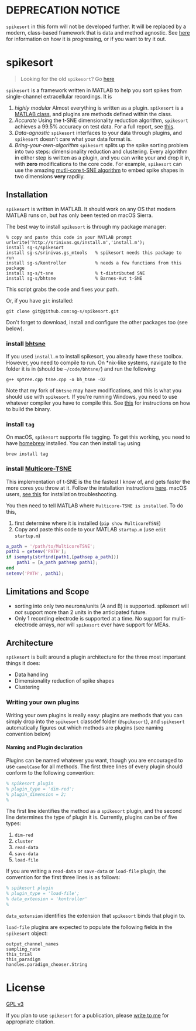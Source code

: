 # DEPRECATION NOTICE

`spikesort` in this form will not be developed further. It will be replaced by a modern, class-based framework that is data and method agnostic. See [here](https://github.com/sg-s/spikesort/tree/v2-class-based) for information on how it is progressing, or if you want to try it out.

# spikesort

> Looking for the old `spikesort`? Go [here](https://github.com/sg-s/spikesort/tree/bf519e8e0caaf886ea14cc87c3b94d424574241d)

`spikesort` is a framework written in MATLAB to help you sort spikes from single-channel extracellular recordings. It is 

1. *highly modular* Almost everything is written as a plugin. `spikesort` is a [MATLAB class](https://www.mathworks.com/help/matlab/matlab_oop/classes-in-the-matlab-language.html), and plugins are methods defined within the class. 
2. *Accurate* Using the t-SNE dimensionality reduction algorithm, `spikesort` achieves a 99.5% accuracy on test data. For a full report, see [this](https://github.com/sg-s/spikesort/blob/master/tests/html/makeTestReport.pdf). 
3. *Data-agnostic* `spikesort` interfaces to your data through plugins, and `spikesort` doesn't care what your data format is.
4. *Bring-your-own-algorithm* `spikesort` splits up the spike sorting problem into two steps: dimensionality reduction and clustering. Every algorithm in either step is written as a plugin, and you can write your and drop it in, with **zero** modifications to the core code. For example, `spikesort` can use the amazing [mutli-core t-SNE algorithm](https://github.com/DmitryUlyanov/Multicore-TSNE) to embed spike shapes in two dimensions **very** rapdily. 

## Installation

`spikesort` is written in MATLAB. It should work on any OS that modern MATLAB runs on, but has only been tested on macOS Sierra. 

The best way to install `spikesort` is through my package manager: 

```
% copy and paste this code in your MATLAB prompt
urlwrite('http://srinivas.gs/install.m','install.m'); 
install sg-s/spikesort
install sg-s/srinivas.gs_mtools   % spikesort needs this package to run
install sg-s/kontroller           % needs a few functions from this package
install sg-s/t-sne                % t-distributed SNE
install sg-s/bhtsne               % Barnes-Hut t-SNE
```

This script grabs the code and fixes your path. 

Or, if you have `git` installed:

````
git clone git@github.com:sg-s/spikesort.git
````

Don't forget to download, install and configure the other packages too (see below). 

### install [bhtsne](https://github.com/lvdmaaten/bhtsne) 

If you used `install.m` to install spikesort, you already have these toolbox. However, you need to compile to run. On *nix-like systems, navigate to the folder it is in (should be `~/code/bhtsne/`) and run the following:

```
g++ sptree.cpp tsne.cpp -o bh_tsne -O2
```

Note that my fork of `bhtsne` may have modifications, and this is what you should use with `spikesort`. If you're running Windows, you need to use whatever compiler you have to compile this. See [this](https://github.com/sg-s/bhtsne) for instructions on how to build the binary.

### install `tag`

On macOS, `spikesort` supports file tagging. To get this working, you need to have [homebrew](http://brew.sh) installed. You can then install `tag` using

````
brew install tag
````

### install [Multicore-TSNE](https://github.com/DmitryUlyanov/Multicore-TSNE)

This implementation of t-SNE is the the fastest I know of, and gets faster the more cores you throw at it. Follow the installation instructions [here](https://github.com/DmitryUlyanov/Multicore-TSNE#install). macOS users, [see this](https://github.com/DmitryUlyanov/Multicore-TSNE/issues/1#issuecomment-262938483) for installation troubleshooting. 

You then need to tell MATLAB where `Multicore-TSNE is installed`. To do this, 

1. first determine where it is installed (`pip show MulticoreTSNE`)
2. Copy and paste this code to your MATLAB `startup.m` (use `edit startup.m`)

```matlab
a_path = '/path/to/MulticoreTSNE';
path1 = getenv('PATH');
if isempty(strfind(path1,[pathsep a_path]))
    path1 = [a_path pathsep path1];
end
setenv('PATH', path1);
```

## Limitations and Scope

* sorting into only two neurons/units (A and B) is supported. spikesort will *not* support more than 2 units in the anticipated future. 
* Only 1 recording electrode is supported at a time. No support for multi-electrode arrays, nor will `spikesort` ever have support for MEAs. 


## Architecture

`spikesort` is built around a plugin architecture for the three most important things it does: 

* Data handling
* Dimensionality reduction of spike shapes
* Clustering 

### Writing your own plugins

Writing your own plugins is really easy: plugins are methods that you can simply drop into the `spikesort` classdef folder (`@spikesort`), and `spikesort` automatically figures out which methods are plugins (see naming convention below)

#### Naming and Plugin declaration
Plugins can be named whatever you want, though you are encouraged to use `camelCase` for all methods. The first three lines of every plugin should conform to the following convention:

```matlab
% spikesort plugin
% plugin_type = 'dim-red';
% plugin_dimension = 2; 
% 

```

The first line identifies the method as a `spikesort` plugin, and the second line determines the type of plugin it is. Currently, plugins can be of five types:

1. `dim-red`
2. `cluster`
3. `read-data`
4. `save-data`
5. `load-file`

If you are writing a `read-data` or `save-data` or `load-file` plugin, the convention for the first three lines is as follows:

 ```matlab
% spikesort plugin
% plugin_type = 'load-file';
% data_extension = 'kontroller'
% 
```
`data_extension` identifies the extension that `spikesort` binds that plugin to. 

`load-file` plugins are expected to populate the following fields in the `spikesort` object:

```
output_channel_names
sampling_rate
this_trial
this_paradigm
handles.paradigm_chooser.String
```


# License 

[GPL v3](http://gplv3.fsf.org/)

If you plan to use `spikesort` for a publication, please [write to me](http://srinivas.gs/#contact) for appropriate citation. 


